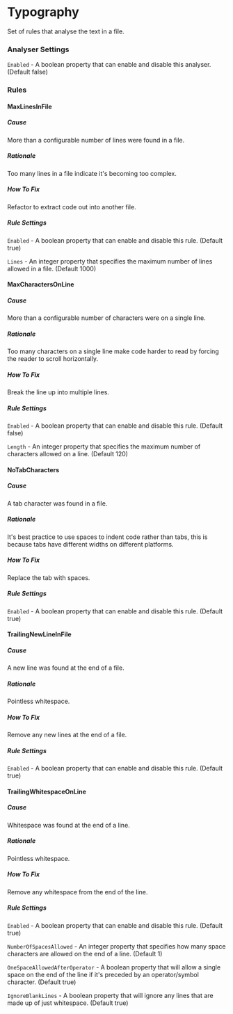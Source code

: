 # Typography

Set of rules that analyse the text in a file.

### Analyser Settings

`Enabled` - A boolean property that can enable and disable this analyser. (Default false)

### Rules

#### MaxLinesInFile

##### Cause

More than a configurable number of lines were found in a file.

##### Rationale

Too many lines in a file indicate it's becoming too complex.

##### How To Fix

Refactor to extract code out into another file.

##### Rule Settings

`Enabled` - A boolean property that can enable and disable this rule. (Default true)

`Lines` - An integer property that specifies the maximum number of lines allowed in a file. (Default 1000)

#### MaxCharactersOnLine

##### Cause

More than a configurable number of characters were on a single line.

##### Rationale

Too many characters on a single line make code harder to read by forcing the reader to scroll horizontally.

##### How To Fix

Break the line up into multiple lines.

##### Rule Settings

`Enabled` - A boolean property that can enable and disable this rule. (Default false)

`Length` - An integer property that specifies the maximum number of characters allowed on a line. (Default 120)

#### NoTabCharacters

##### Cause

A tab character was found in a file.

##### Rationale

It's best practice to use spaces to indent code rather than tabs, this is because tabs have different widths on different platforms.

##### How To Fix

Replace the tab with spaces.

##### Rule Settings

`Enabled` - A boolean property that can enable and disable this rule. (Default true)

#### TrailingNewLineInFile

##### Cause

A new line was found at the end of a file.

##### Rationale

Pointless whitespace.

##### How To Fix

Remove any new lines at the end of a file.

##### Rule Settings

`Enabled` - A boolean property that can enable and disable this rule. (Default true)

#### TrailingWhitespaceOnLine

##### Cause

Whitespace was found at the end of a line.

##### Rationale

Pointless whitespace.

##### How To Fix

Remove any whitespace from the end of the line.

##### Rule Settings

`Enabled` - A boolean property that can enable and disable this rule. (Default true)

`NumberOfSpacesAllowed` - An integer property that specifies how many space characters are allowed on the end of a line. (Default 1)

`OneSpaceAllowedAfterOperator` - A boolean property that will allow a single space on the end of the line if it's preceded by an operator/symbol character. (Default true)

`IgnoreBlankLines` - A boolean property that will ignore any lines that are made up of just whitespace. (Default true)